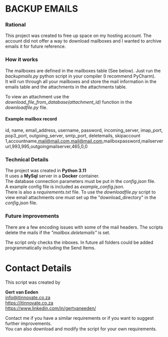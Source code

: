 # BACKUP EMAILS
### Rational
This project was created to free up space on my hosting account. The account did not offer a way to 
download mailboxes and I wanted to archive emails it for future reference.

### How it works
The mailboxes are defined in the mailboxes table (See below).
Just run the _backupmails.py_ python script in your compiler (I recommend PyCharm).   
It will run through all your mailboxes and store the mail information in the emails table and the attachments in the attachments table.  
  
To view an attachment use the *download_file_from_database(attachment_id)* function in the _downloadfile.py_ file.


#### Example mailbox record
id, name, email_address, username, password, incoming_server, imap_port, pop3_port, outgoing_server, smtp_port, deletemails, skipaccount
1,accountname,mail@mail.com,mail@mail.com,mailboxpassword,mailserverurl,993,995,outgoingmailserver,465,0,0


### Technical Details
The project was created in __Python 3.11__  
It uses a __MySql__ server in a __Docker__ container.  
The database connection parameters must be put in the _config.json_ file.  
A example config file is included as _example_config.json_.  
There is also a _requirements.txt_ file.
To use the _downloadfile.py_ script to view email attachments one must set up the "download_directory" in the _config.json_ file.

### Future improvements
There are a few encoding issues with some of the mail headers. The scripts delete the mails if the _"mailbox.deletemails"_ is set.  
  
The script only checks the inboxes. In future all folders could be added programmatically including the Send Items.
# Contact Details
This script was created by 

__Gert van Eeden__  
info@itinnovate.co.za  
https://itinnovate.co.za  
https://www.linkedin.com/in/gertvaneeden/

Contact me if you have a similar requirements or if you want to suggest further improvements.  
You can also download and modify the script for your own requirements.



